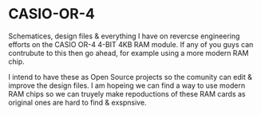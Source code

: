 # CASIO-OR-4
Schematices, design files &amp; everything I have on revercse engineering efforts on the CASIO OR-4 4-BIT 4KB RAM module. If any of you guys can contrubute to this then go ahead, for example using a more modern RAM chip.

I intend to have these as Open Source projects so the comunity can edit & improve the design files. I am hopeing we can find a way to use modern RAM chips so we can truyely make repoductions of these RAM cards as original ones are hard to find & exspnsive.

